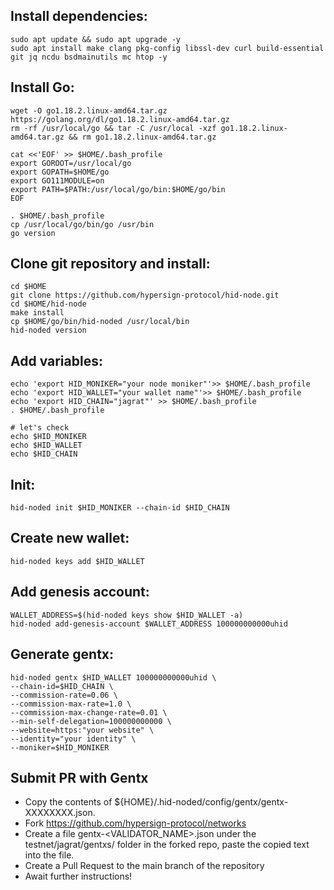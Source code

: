 ## Install dependencies:
```
sudo apt update && sudo apt upgrade -y
sudo apt install make clang pkg-config libssl-dev curl build-essential git jq ncdu bsdmainutils mc htop -y
```
## Install Go:
```
wget -O go1.18.2.linux-amd64.tar.gz https://golang.org/dl/go1.18.2.linux-amd64.tar.gz
rm -rf /usr/local/go && tar -C /usr/local -xzf go1.18.2.linux-amd64.tar.gz && rm go1.18.2.linux-amd64.tar.gz

cat <<'EOF' >> $HOME/.bash_profile
export GOROOT=/usr/local/go
export GOPATH=$HOME/go
export GO111MODULE=on
export PATH=$PATH:/usr/local/go/bin:$HOME/go/bin
EOF

. $HOME/.bash_profile
cp /usr/local/go/bin/go /usr/bin
go version
```
## Clone git repository and install:
```
cd $HOME
git clone https://github.com/hypersign-protocol/hid-node.git
cd $HOME/hid-node
make install
cp $HOME/go/bin/hid-noded /usr/local/bin
hid-noded version
```
## Add variables:
```
echo 'export HID_MONIKER="your node moniker"'>> $HOME/.bash_profile
echo 'export HID_WALLET="your wallet name"'>> $HOME/.bash_profile
echo 'export HID_CHAIN="jagrat"' >> $HOME/.bash_profile
. $HOME/.bash_profile

# let's check
echo $HID_MONIKER
echo $HID_WALLET
echo $HID_CHAIN
```
## Init:
```
hid-noded init $HID_MONIKER --chain-id $HID_CHAIN
```

## Create new wallet:
```
hid-noded keys add $HID_WALLET
```
## Add genesis account:
```
WALLET_ADDRESS=$(hid-noded keys show $HID_WALLET -a)
hid-noded add-genesis-account $WALLET_ADDRESS 100000000000uhid
```
## Generate gentx:
```
hid-noded gentx $HID_WALLET 100000000000uhid \
--chain-id=$HID_CHAIN \
--commission-rate=0.06 \
--commission-max-rate=1.0 \
--commission-max-change-rate=0.01 \
--min-self-delegation=100000000000 \
--website=https:"your website" \
--identity="your identity" \
--moniker=$HID_MONIKER
```

## Submit PR with Gentx
* Copy the contents of ${HOME}/.hid-noded/config/gentx/gentx-XXXXXXXX.json.
* Fork https://github.com/hypersign-protocol/networks
* Create a file gentx-<VALIDATOR_NAME>.json under the testnet/jagrat/gentxs/ folder in the forked repo, paste the copied text into the file.
* Create a Pull Request to the main branch of the repository
* Await further instructions!
